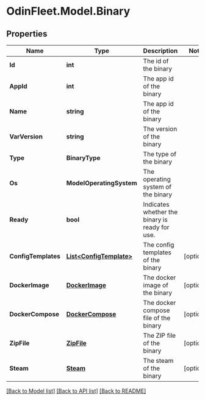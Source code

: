 # OdinFleet.Model.Binary

## Properties

Name | Type | Description | Notes
------------ | ------------- | ------------- | -------------
**Id** | **int** | The id of the binary | 
**AppId** | **int** | The app id of the binary | 
**Name** | **string** | The app id of the binary | 
**VarVersion** | **string** | The version of the binary | 
**Type** | **BinaryType** | The type of the binary | 
**Os** | **ModelOperatingSystem** | The operating system of the binary | 
**Ready** | **bool** | Indicates whether the binary is ready for use. | 
**ConfigTemplates** | [**List&lt;ConfigTemplate&gt;**](ConfigTemplate.md) | The config templates of the binary | [optional] 
**DockerImage** | [**DockerImage**](DockerImage.md) | The docker image of the binary | [optional] 
**DockerCompose** | [**DockerCompose**](DockerCompose.md) | The docker compose file of the binary | [optional] 
**ZipFile** | [**ZipFile**](ZipFile.md) | The ZIP file of the binary | [optional] 
**Steam** | [**Steam**](Steam.md) | The steam of the binary | [optional] 

[[Back to Model list]](../README.md#documentation-for-models) [[Back to API list]](../README.md#documentation-for-api-endpoints) [[Back to README]](../README.md)

